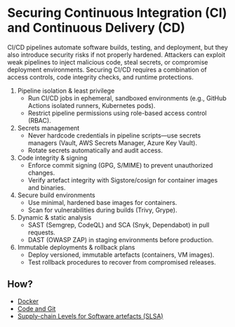 # Securing Continuous Integration (CI) and Continuous Delivery (CD)

CI/CD pipelines automate software builds, testing, and deployment, but they also introduce security risks if not properly hardened. Attackers can exploit weak pipelines to inject malicious code, steal secrets, or compromise deployment environments. Securing CI/CD requires a combination of access controls, code integrity checks, and runtime protections.

1. Pipeline isolation & least privilege
   * Run CI/CD jobs in ephemeral, sandboxed environments (e.g., GitHub Actions isolated runners, Kubernetes pods).
   * Restrict pipeline permissions using role-based access control (RBAC).
 2. Secrets management
    * Never hardcode credentials in pipeline scripts—use secrets managers (Vault, AWS Secrets Manager, Azure Key Vault).
    * Rotate secrets automatically and audit access.
3. Code integrity & signing
   * Enforce commit signing (GPG, S/MIME) to prevent unauthorized changes.
   * Verify artefact integrity with Sigstore/cosign for container images and binaries.
4. Secure build environments
   * Use minimal, hardened base images for containers.
   * Scan for vulnerabilities during builds (Trivy, Grype).
5. Dynamic & static analysis
   * SAST (Semgrep, CodeQL) and SCA (Snyk, Dependabot) in pull requests.
   * DAST (OWASP ZAP) in staging environments before production.
6. Immutable deployments & rollback plans
   * Deploy versioned, immutable artefacts (containers, VM images).
   * Test rollback procedures to recover from compromised releases.

## How?

* [Docker](docker.md)
* [Code and Git](git.md)
* [Supply-chain Levels for Software artefacts (SLSA)](artefacts.md)
